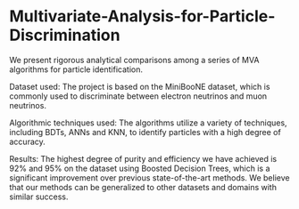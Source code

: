 # Multivariate-Analysis-for-Particle-Discrimination

We present rigorous analytical comparisons among a series of MVA algorithms for particle identification. 

Dataset used:
The project is based on the MiniBooNE dataset, which is commonly used to discriminate between electron neutrinos and muon neutrinos. 

Algorithmic techniques used:
The algorithms utilize a variety of techniques, including BDTs, ANNs and KNN, to identify particles with a high degree of accuracy.

Results:
The highest degree of purity and efficiency we have achieved is 92% and 95% on the dataset using Boosted Decision Trees, which is a significant improvement over previous state-of-the-art methods. We believe that our methods can be generalized to other datasets and domains with similar success.
